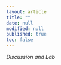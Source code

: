```yaml
---
layout: article
title: ""
date: null
modified: null
published: true
toc: false
---
```


*Discussion and Lab*

<!---
Handout | Date Posted
---------- | -----------
[Insertion sort and mergesort](http://enee351.github.io/discussions/week2/lab.pdf) | 02/02/16
[Induction](http://enee351.github.io/discussions/week2/discussion.pdf) | 02/04/16
[Maxima Set](http://enee351.github.io/discussions/week3/lab.pdf) | 02/09/16
[Big O](http://enee351.github.io/discussions/week3/discussion.pdf) | 02/11/16
[Matrix Multiplication](http://enee351.github.io/discussions/week4/mmult.c) | 02/16/16
[Master Theorem](http://enee351.github.io/discussions/week4/discussion.pdf) | 02/18/16
-->
